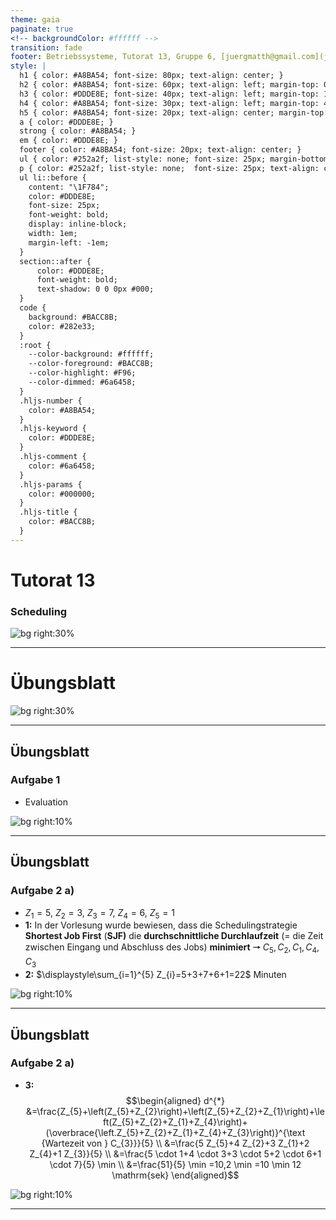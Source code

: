 ```yaml
---
theme: gaia
paginate: true
<!-- backgroundColor: #ffffff -->
transition: fade
footer: Betriebssysteme, Tutorat 13, Gruppe 6, [juergmatth@gmail.com](juertmatth@gmail.com), Universität Freiburg Technische Fakultät
style: |
  h1 { color: #A8BA54; font-size: 80px; text-align: center; }
  h2 { color: #A8BA54; font-size: 60px; text-align: left; margin-top: 0px; margin-bottom: 0px; line-height: 0px; line-height: 60px;}
  h3 { color: #DDDE8E; font-size: 40px; text-align: left; margin-top: 10px; margin-bottom: 20px; line-height: 40px;}
  h4 { color: #A8BA54; font-size: 30px; text-align: left; margin-top: 40px; margin-bottom: 30px; line-height: 0px; font-weight: normal; }
  h5 { color: #A8BA54; font-size: 20px; text-align: center; margin-top: 0px; margin-bottom: 20px; line-height: 0px; font-weight: normal; }
  a { color: #DDDE8E; }
  strong { color: #A8BA54; }
  em { color: #DDDE8E; }
  footer { color: #A8BA54; font-size: 20px; text-align: center; }
  ul { color: #252a2f; list-style: none; font-size: 25px; margin-bottom: 0px; }
  p { color: #252a2f; list-style: none;  font-size: 25px; text-align: center; margin-top: 0px; }
  ul li::before {
    content: "\1F784";
    color: #DDDE8E;
    font-size: 25px;
    font-weight: bold;
    display: inline-block;
    width: 1em;
    margin-left: -1em;
  }
  section::after {
      color: #DDDE8E;
      font-weight: bold;
      text-shadow: 0 0 0px #000;
  }
  code {
    background: #BACC8B;
    color: #282e33;
  }
  :root {
    --color-background: #ffffff;
    --color-foreground: #BACC8B;
    --color-highlight: #F96;
    --color-dimmed: #6a6458;
  }
  .hljs-number {
    color: #A8BA54;
  }
  .hljs-keyword {
    color: #DDDE8E;
  }
  .hljs-comment {
    color: #6a6458;
  }
  .hljs-params {
    color: #000000;
  }
  .hljs-title {
    color: #BACC8B;
  }
---
```


# Tutorat 13 <!--fit-->
### Scheduling <!--fit-->

<!--_class: lead-->
<!--big-->
![bg right:30%](_resources/background_2.png)

---

# Übungsblatt

<!--_class: lead-->
<!--big-->
![bg right:30%](_resources/background_2.png)
<!-- _backgroundColor: #BACC8B; -->

---

## Übungsblatt
### Aufgabe 1
- Evaluation

<!--small-->
![bg right:10%](_resources/background.png)

---

## Übungsblatt
### Aufgabe 2 a)
- $Z_1 = 5$, $Z_2 = 3$, $Z_3 = 7$, $Z_4 = 6$, $Z_5 = 1$
- **1:** In der Vorlesung wurde bewiesen, dass die Schedulingstrategie **Shortest Job First** (**SJF)** die **durchschnittliche Durchlaufzeit** (= die Zeit zwischen Eingang und Abschluss des Jobs) **minimiert**
**🠒** $C_5, C_2 ,C_1 ,C_4, C_3$
- **2:** $\displaystyle\sum_{i=1}^{5} Z_{i}=5+3+7+6+1=22$ Minuten

<!--small-->
![bg right:10%](_resources/background.png)

---

## Übungsblatt
### Aufgabe 2 a)
- **3:**
  $$\begin{aligned}
  d^{*} &=\frac{Z_{5}+\left(Z_{5}+Z_{2}\right)+\left(Z_{5}+Z_{2}+Z_{1}\right)+\left(Z_{5}+Z_{2}+Z_{1}+Z_{4}\right)+(\overbrace{\left.Z_{5}+Z_{2}+Z_{1}+Z_{4}+Z_{3}\right)}^{\text {Wartezeit von } C_{3}}}{5} \\
  &=\frac{5 Z_{5}+4 Z_{2}+3 Z_{1}+2 Z_{4}+1 Z_{3}}{5} \\
  &=\frac{5 \cdot 1+4 \cdot 3+3 \cdot 5+2 \cdot 6+1 \cdot 7}{5} \min \\
  &=\frac{51}{5} \min =10,2 \min =10 \min 12 \mathrm{sek}
  \end{aligned}$$

<!--small-->
![bg right:10%](_resources/background.png)

---
